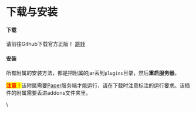 # 下载与安装

#### 下载 <a href="#xia-zai" id="xia-zai"></a>

请前往Github下载官方正版！ [跳转](https://github.com/SlimefunReloadingProject/RykenSlimeCustomizer/)

#### 安装 <a href="#an-zhuang" id="an-zhuang"></a>

所有附属的安装方法，都是把附属的jar丢到`plugins`目录，然后**重启服务器**。

<mark style="color:red;">**注意！**</mark>该附属需要[Paper](https://papermc.io/downloads)服务端才能运行，请在下载时注意标注的运行要求。该插件的附属需要丢进addons文件夹里。

\
